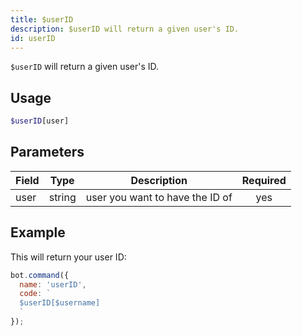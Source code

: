 ```yaml
---
title: $userID 
description: $userID will return a given user's ID.
id: userID
---
```


`$userID` will return a given user's ID.

## Usage

```php
$userID[user]
```

## Parameters 


| Field     | Type    | Description                                        | Required |
|-----------|---------|----------------------------------------------------| :------: |
| user      | string  | user you want to have the ID of                    | yes      |


## Example

This will return your user ID:

```javascript
bot.command({
  name: 'userID',
  code: `
  $userID[$username]
  `
});
```
